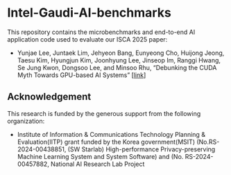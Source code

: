# Intel-Gaudi-AI-benchmarks

This repository contains the microbenchmarks and end-to-end AI application code used to evaluate our ISCA 2025 paper:

- Yunjae Lee, Juntaek Lim, Jehyeon Bang, Eunyeong Cho, Huijong Jeong, Taesu Kim, Hyungjun Kim, Joonhyung Lee, Jinseop Im, Ranggi Hwang, Se Jung Kwon, Dongsoo Lee, and Minsoo Rhu, “Debunking the CUDA Myth Towards GPU-based AI Systems” [[link](https://arxiv.org/abs/2501.00210)]

## Acknowledgement

This research is funded by the generous support from the following organization:
- Institute of Information & Communications Technology Planning & Evaluation(IITP) grant funded by the Korea government(MSIT) (No.RS-2024-00438851, (SW Starlab) High-performance Privacy-preserving Machine Learning System and System Software) and (No. RS-2024-00457882, National AI Research Lab Project
